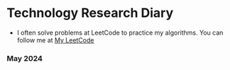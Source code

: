 # Technology Research Diary
- I often solve problems at LeetCode to practice my algorithms. You can follow me at [My LeetCode](https://leetcode.com/u/toan207/)

### May 2024
